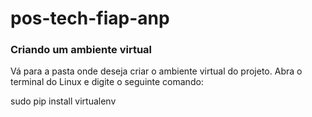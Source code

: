 # pos-tech-fiap-anp

### Criando um ambiente virtual

Vá para a pasta onde deseja criar o ambiente virtual do projeto. Abra o terminal do Linux e digite o seguinte comando:

sudo pip install virtualenv

